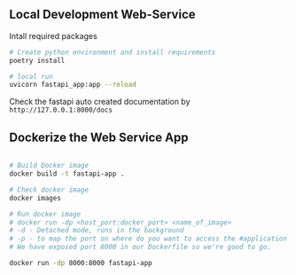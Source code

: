 ## Local Development Web-Service

Intall required packages

```bash
# Create python environment and install requirements
poetry install
```

```bash
# local run
uvicorn fastapi_app:app --reload
```

Check the fastapi auto created documentation by `http://127.0.0.1:8000/docs`

## Dockerize the Web Service App

```bash

# Build Docker image
docker build -t fastapi-app .

# Check docker image
docker images

# Run docker image
# docker run -dp <host_port:docker_port> <name_of_image>
# -d - Detached mode, runs in the background
# -p - to map the port on where do you want to access the #application in my case localhost:8000/
# We have exposed port 8000 in our Dockerfile so we're good to go.

docker run -dp 8000:8000 fastapi-app
```